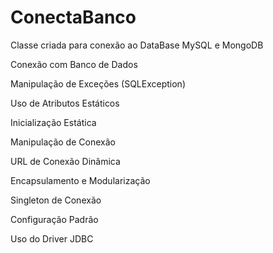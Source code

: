 # ConectaBanco
Classe criada para conexão ao DataBase MySQL e MongoDB

Conexão com Banco de Dados

Manipulação de Exceções (SQLException)

Uso de Atributos Estáticos

Inicialização Estática

Manipulação de Conexão

URL de Conexão Dinâmica

Encapsulamento e Modularização

Singleton de Conexão

Configuração Padrão

Uso do Driver JDBC
